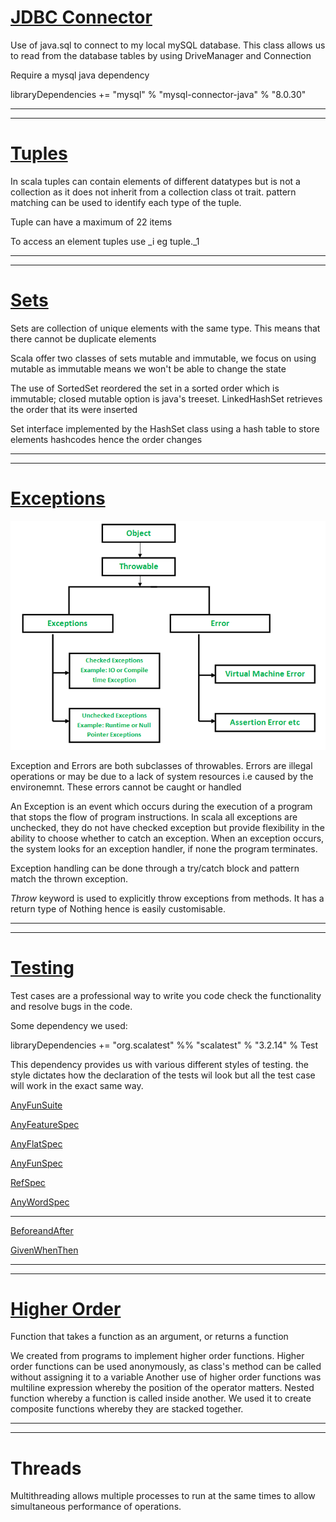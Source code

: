 # [JDBC Connector](https://github.com/vellita/ScalaWork/tree/master/NewProject2/src/main/scala/com/wiley/EighteethOct/JdbConnectorwithDB)

Use of java.sql to connect to my local mySQL database.
This class allows us to read from the database tables by using DriveManager
and Connection

Require a mysql java dependency

libraryDependencies += "mysql" % "mysql-connector-java" % "8.0.30"

---

---
# [Tuples](https://github.com/vellita/ScalaWork/tree/master/NewProject2/src/main/scala/com/wiley/EighteethOct/Tuples)

In scala tuples can contain elements of different datatypes
but is not a collection as it does not inherit from a collection class ot trait.
pattern matching can be used to identify each type of the tuple.

Tuple can have a maximum of 22 items

To access an element tuples use _i eg tuple._1

---

---
# [Sets](https://github.com/vellita/ScalaWork/tree/master/NewProject2/src/main/scala/com/wiley/EleventhOct/Collectionss)

Sets are collection of unique elements with the same type. This means that there cannot be duplicate elements

Scala offer two classes of sets mutable and immutable, we focus on using mutable as immutable means we won't be able to change the state


The use of SortedSet reordered the set in a sorted order which is immutable; closed mutable option is java's treeset.
LinkedHashSet retrieves the order that its were inserted

Set interface implemented by the HashSet class using a hash table to store elements hashcodes hence the order changes

---

---

# [Exceptions](https://github.com/vellita/ScalaWork/tree/master/NewProject2/src/main/scala/com/wiley/EleventhOct/ExceptionThrows)
![](Exception-in-java1.png)

Exception and Errors are both subclasses of throwables.
Errors are illegal operations or may be due to a lack of system resources i.e caused by the environemnt.
These errors cannot be caught or handled 

An Exception is an event which occurs during the execution of a program that stops the flow of program instructions.
In scala all exceptions are unchecked, they do not have checked exception but provide flexibility
in the ability to choose whether to catch an exception. When an exception occurs, the system looks for an exception handler,
if none the program terminates.

Exception handling can be done through a try/catch block and pattern match the thrown exception.

*Throw* keyword is used to explicitly throw exceptions from methods.
It has a return type of Nothing hence is easily customisable.

---

---

# [Testing](https://github.com/vellita/ScalaWork/tree/master/NewProject2/src/test/scala)

Test cases are a professional way to write you code check the functionality and resolve bugs in the code.

Some dependency we used:

libraryDependencies += "org.scalatest" %% "scalatest" % "3.2.14" % Test

This dependency provides us with various different styles of testing.
the style dictates how the declaration of the tests wil look 
but all the test case will work in the exact same way.


[AnyFunSuite](https://github.com/vellita/ScalaWork/blob/master/NewProject2/src/test/scala/Featurespec.scala)

[AnyFeatureSpec](https://github.com/vellita/ScalaWork/blob/master/NewProject2/src/test/scala/Featurespec.scala)

[AnyFlatSpec](https://github.com/vellita/ScalaWork/blob/master/NewProject2/src/test/scala/SpecsTest.scala)

[AnyFunSpec](https://github.com/vellita/ScalaWork/blob/master/NewProject2/src/test/scala/FunSpecsTest.scala)

[RefSpec](https://github.com/vellita/ScalaWork/blob/master/NewProject2/src/test/scala/RefSpecTest.scala)

[AnyWordSpec](https://github.com/vellita/ScalaWork/blob/master/NewProject2/src/test/scala/WordSpecs.scala)


---
[BeforeandAfter](https://github.com/vellita/ScalaWork/blob/master/NewProject2/src/test/scala/Example2.scala)

[GivenWhenThen](https://github.com/vellita/ScalaWork/blob/master/NewProject2/src/test/scala/Featurespec.scala)

---

--------

# [Higher Order](https://github.com/vellita/ScalaWork/tree/master/NewProject2/src/main/scala/com/wiley/HigherOrder)

Function that takes a function as an argument, or returns a function

We created from programs to implement higher order functions. 
Higher order functions can be used anonymously, as class's method can be called without assigning it to a variable 
Another use of higher order functions was multiline expression whereby the position of the operator matters.
Nested function whereby a function is called inside another.
We used it to create composite functions whereby they are stacked together.

---

---
# Threads 

Multithreading allows multiple processes to run at the same times to allow simultaneous performance of operations.



























